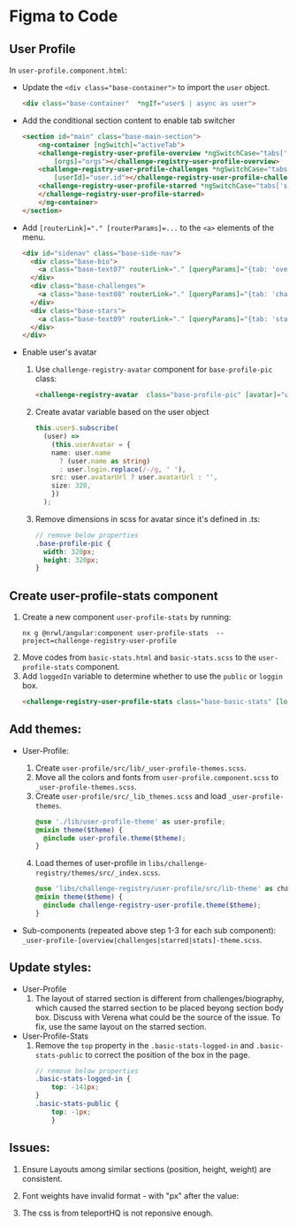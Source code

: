 # Figma to Code

## User Profile

In `user-profile.component.html`:

- Update the `<div class="base-container">` to import the `user` object.
    ```html
    <div class="base-container"  *ngIf="user$ | async as user">
    ```
- Add the conditional section content to enable tab switcher
    ```html
    <section id="main" class="base-main-section">
        <ng-container [ngSwitch]="activeTab">
        <challenge-registry-user-profile-overview *ngSwitchCase="tabs['overview']" [user]="user"
            [orgs]="orgs"></challenge-registry-user-profile-overview>
        <challenge-registry-user-profile-challenges *ngSwitchCase="tabs['challenges']"
            [userId]="user.id"></challenge-registry-user-profile-challenges>
        <challenge-registry-user-profile-starred *ngSwitchCase="tabs['starred']" [user]="user" [loggedIn]="loggedIn">
        </challenge-registry-user-profile-starred>
        </ng-container>
    </section>
    ```
- Add `[routerLink]="." [routerParams]=...` to the `<a>` elements of the menu.
    ```html
    <div id="sidenav" class="base-side-nav">
      <div class="base-bio">
        <a class="base-text07" routerLink="." [queryParams]="{tab: 'overview'}">Biography</a>
      </div>
      <div class="base-challenges">
        <a class="base-text08" routerLink="." [queryParams]="{tab: 'challenges'}">Challenges</a>
      </div>
      <div class="base-stars">
        <a class="base-text09" routerLink="." [queryParams]="{tab: 'starred'}">Starred</a>
      </div>
    </div>
    ```
- Enable user's avatar
    1. Use `challenge-registry-avatar` component for `base-profile-pic` class:
        ```html
        <challenge-registry-avatar  class="base-profile-pic" [avatar]="userAvatar"></challenge-registry-avatar>
        ```

    2. Create avatar variable based on the user object
        ```typescript
        this.user$.subscribe(
          (user) =>
            (this.userAvatar = {
            name: user.name
              ? (user.name as string)
              : user.login.replace(/-/g, ' '),
            src: user.avatarUrl ? user.avatarUrl : '',
            size: 320,
            })
          );
        ``` 
    3. Remove dimensions in scss for avatar since it's defined in .ts:
        ```scss
        // remove below properties
        .base-profile-pic {
          width: 320px;
          height: 320px;
        }
        ```
       
## Create user-profile-stats component

 1. Create a new component `user-profile-stats` by running:
    ```console
    nx g @nrwl/angular:component user-profile-stats  --project=challenge-registry-user-profile
    ```
 2. Move codes from `basic-stats.html` and `basic-stats.scss` to the `user-profile-stats` component.
 3. Add `loggedIn` variable to determine whether to use the `public` or `loggin` box.
    ```html
    <challenge-registry-user-profile-stats class="base-basic-stats" [loggedIn]="loggedIn"></challenge-registry-user-profile-stats>
    ```

 ## Add themes:

- User-Profile: 
    1. Create `user-profile/src/lib/_user-profile-themes.scss`. 
    2. Move all the colors and fonts from `user-profile.component.scss` to `_user-profile-themes.scss`. 
    3. Create `user-profile/src/_lib_themes.scss` and load `_user-profile-themes`.
        ```scss
        @use './lib/user-profile-theme' as user-profile;
        @mixin theme($theme) {
          @include user-profile.theme($theme);
        }
        ```
    4. Load themes of user-profile in `libs/challenge-registry/themes/src/_index.scss`.
        ```scss
        @use 'libs/challenge-registry/user-profile/src/lib-theme' as challenge-registry-user-profile;
        @mixin theme($theme) {
          @include challenge-registry-user-profile.theme($theme);
        }
        ```

- Sub-components (repeated above step 1-3 for each sub component): `_user-profile-[overview|challenges|starred|stats]-theme.scss`.

## Update styles:
 - User-Profile
    1. The layout of starred section is different from challenges/biography, which caused the starred section to be placed beyong section body box. Discuss with Verena what could be the source of the issue. To fix, use the same layout on the starred section.
-  User-Profile-Stats
   1. Remove the `top` property in the `.basic-stats-logged-in` and `.basic-stats-public` to correct the position of the box in the page.
        ```scss
        // remove below properties
        .basic-stats-logged-in {
            top: -141px;
        }
        .basic-stats-public {
            top: -1px;
            }
        ```
    


 ## Issues:

1. Ensure Layouts among similar sections (position, height, weight) are consistent.

2. Font weights have invalid format - with "px" after the value:

2. The css is from teleportHQ is not reponsive enough.

